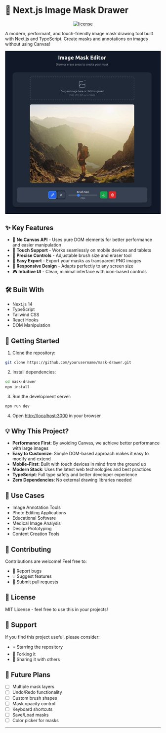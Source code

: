 # 🎨 Next.js Image Mask Drawer

<p align='center'>
<a href="https://easymask.surge.sh" target="_blank"><img src='https://img.shields.io/badge/demo_link-demo-yellow' alt='license'></a>
</p>


A modern, performant, and touch-friendly image mask drawing tool built with Next.js and TypeScript. Create masks and annotations on images without using Canvas!

![Demo Preview](preview.png)

## ✨ Key Features

- 🚀 **No Canvas API** - Uses pure DOM elements for better performance and easier manipulation
- 📱 **Touch Support** - Works seamlessly on mobile devices and tablets
- 🎯 **Precise Controls** - Adjustable brush size and eraser tool
- 💾 **Easy Export** - Export your masks as transparent PNG images
- 🔄 **Responsive Design** - Adapts perfectly to any screen size
- 🎮 **Intuitive UI** - Clean, minimal interface with icon-based controls

## 🛠️ Built With

- Next.js 14
- TypeScript
- Tailwind CSS
- React Hooks
- DOM Manipulation

## 🚀 Getting Started

1. Clone the repository:
```bash
git clone https://github.com/yourusername/mask-drawer.git
```

2. Install dependencies:
```bash
cd mask-drawer
npm install
```

3. Run the development server:
```bash
npm run dev
```

4. Open [http://localhost:3000](http://localhost:3000) in your browser

## 💡 Why This Project?

- **Performance First**: By avoiding Canvas, we achieve better performance with large images
- **Easy to Customize**: Simple DOM-based approach makes it easy to modify and extend
- **Mobile-First**: Built with touch devices in mind from the ground up
- **Modern Stack**: Uses the latest web technologies and best practices
- **TypeScript**: Full type safety and better developer experience
- **Zero Dependencies**: No external drawing libraries needed

## 🌟 Use Cases

- Image Annotation Tools
- Photo Editing Applications
- Educational Software
- Medical Image Analysis
- Design Prototyping
- Content Creation Tools

## 🤝 Contributing

Contributions are welcome! Feel free to:

- 🐛 Report bugs
- 💡 Suggest features
- 🔧 Submit pull requests

## 📝 License

MIT License - feel free to use this in your projects!

## 🙏 Support

If you find this project useful, please consider:
- ⭐ Starring the repository
- 🔀 Forking it
- 📢 Sharing it with others

## 🔮 Future Plans

- [ ] Multiple mask layers
- [ ] Undo/Redo functionality
- [ ] Custom brush shapes
- [ ] Mask opacity control
- [ ] Keyboard shortcuts
- [ ] Save/Load masks
- [ ] Color picker for masks

---

<!--
### 🌟 Star History

[![Star History Chart](https://api.star-history.com/svg?repos=yourusername/mask-drawer&type=Date)](https://star-history.com/#yourusername/mask-drawer&Date)



Built with ❤️ by [Your Name]

-->